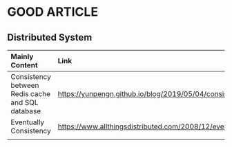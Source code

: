 # GOOD ARTICLE
## Distributed System
|Mainly Content| Link|
|:---|:---|
|Consistency between Redis cache and SQL database|https://yunpengn.github.io/blog/2019/05/04/consistent-redis-sql/|
|Eventually Consistency| https://www.allthingsdistributed.com/2008/12/eventually_consistent.html|
|||
<!--stackedit_data:
eyJoaXN0b3J5IjpbLTI5Njk0NDEyNCwyMDIzNzYxMTkwXX0=
-->
